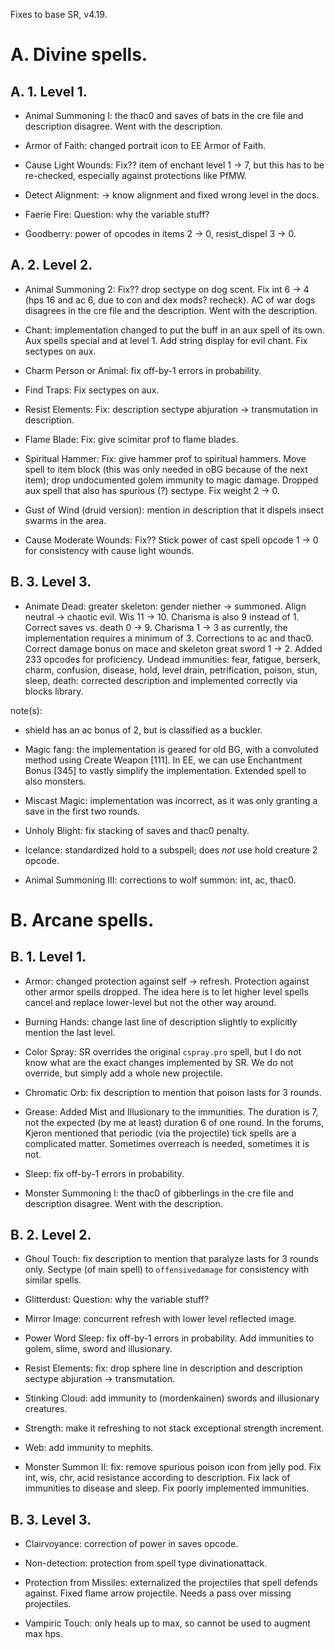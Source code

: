 Fixes to base SR, v4.19.

# A. Divine spells.

## A. 1. Level 1.

* Animal Summoning I: the thac0 and saves of bats in the cre file and description disagree. Went with the description.

* Armor of Faith: changed portrait icon to EE Armor of Faith.

* Cause Light Wounds: Fix?? item of enchant level 1 -> 7, but this has to be re-checked, especially against protections like PfMW.

* Detect Alignment: -> know alignment and fixed wrong level in the docs.

* Faerie Fire: Question: why the variable stuff?

* Goodberry: power of opcodes in items 2 -> 0, resist_dispel 3 -> 0.

## A. 2. Level 2.

* Animal Summoning 2: Fix?? drop sectype on dog scent. Fix int 6 -> 4 (hps 16 and ac 6, due to con and dex mods? recheck). AC of war dogs disagrees in the cre file and the description. Went with the description.

* Chant: implementation changed to put the buff in an aux spell of its own. Aux spells special and at level 1. Add string display for evil chant. Fix sectypes on aux.

* Charm Person or Animal: fix off-by-1 errors in probability.

* Find Traps: Fix sectypes on aux.

* Resist Elements: Fix: description sectype abjuration -> transmutation in description.

* Flame Blade: Fix: give scimitar prof to flame blades.

* Spiritual Hammer: Fix: give hammer prof to spiritual hammers. Move spell to item block (this was only needed in oBG because of the next item); drop undocumented golem immunity to magic damage. Dropped aux spell that also has spurious (?) sectype. Fix weight 2 -> 0.

* Gust of Wind (druid version): mention in description that it dispels insect swarms in the area.

* Cause Moderate Wounds: Fix?? Stick power of cast spell opcode 1 -> 0 for consistency with cause light wounds.

## B. 3. Level 3.

* Animate Dead: greater skeleton: gender niether -> summoned. Align neutral -> chaotic evil. Wis 11 -> 10. Charisma is also 9 instead of 1. Correct saves vs. death 0 -> 9. Charisma 1 -> 3 as currently, the implementation requires a minimum of 3. Corrections to ac and thac0. Correct damage bonus on mace and skeleton great sword 1 -> 2. Added 233 opcodes for proficiency. Undead immunities: fear, fatigue, berserk, charm, confusion, disease, hold, level drain, petrification, poison, stun, sleep, death: corrected description and implemented correctly via blocks library.

note(s):
* shield has an ac bonus of 2, but is classified as a buckler.

* Magic fang: the implementation is geared for old BG, with a convoluted method using Create Weapon [111]. In EE, we can use Enchantment Bonus [345] to vastly simplify the implementation. Extended spell to also monsters.

* Miscast Magic: implementation was incorrect, as it was only granting a save in the first two rounds.

* Unholy Blight: fix stacking of saves and thac0 penalty.

* Icelance: standardized hold to a subspell; does *not* use hold creature 2 opcode.

* Animal Summoning III: corrections to wolf summon: int, ac, thac0.

# B. Arcane spells.

## B. 1. Level 1.

* Armor: changed protection against self -> refresh. Protection against other armor spells dropped. The idea here is to let higher level spells cancel and replace lower-level but not the other way around.

* Burning Hands: change last line of description slightly to explicitly mention the last level.

* Color Spray: SR overrides the original `cspray.pro` spell, but I do not know what are the exact changes implemented by SR. We do not override, but simply add a whole new projectile.

* Chromatic Orb: fix description to mention that poison lasts for 3 rounds.

* Grease: Added Mist and Illusionary to the immunities. The duration is 7, not the expected (by me at least) duration 6 of one round. In the forums, Kjeron mentioned that periodic (via the projectile) tick spells are a complicated matter. Sometimes overreach is needed, sometimes it is not.

* Sleep: fix off-by-1 errors in probability.

* Monster Summoning I: the thac0 of gibberlings in the cre file and description disagree. Went with the description.

## B. 2. Level 2.

* Ghoul Touch: fix description to mention that paralyze lasts for 3 rounds only. Sectype (of main spell) to `offensivedamage` for consistency with similar spells.

* Glitterdust: Question: why the variable stuff?

* Mirror Image: concurrent refresh with lower level reflected image.

* Power Word Sleep: fix off-by-1 errors in probability. Add immunities to golem, slime, sword and illusionary.

* Resist Elements: fix: drop sphere line in description and description sectype abjuration -> transmutation.

* Stinking Cloud: add immunity to (mordenkainen) swords and illusionary creatures.

* Strength: make it refreshing to not stack exceptional strength increment.

* Web: add immunity to mephits.

* Monster Summon II: fix: remove spurious poison icon from jelly pod. Fix int, wis, chr, acid resistance according to description. Fix lack of immunities to disease and sleep. Fix poorly implemented immunities.

## B. 3. Level 3.

* Clairvoyance: correction of power in saves opcode.

* Non-detection: protection from spell type divinationattack.

* Protection from Missiles: externalized the projectiles that spell defends against. Fixed flame arrow projectile. Needs a pass over missing projectiles.

* Vampiric Touch: only heals up to max, so cannot be used to augment max hps.
